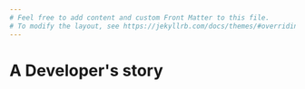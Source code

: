 ```yaml
---
# Feel free to add content and custom Front Matter to this file.
# To modify the layout, see https://jekyllrb.com/docs/themes/#overriding-theme-defaults
---
```


<p> <i class="fab fa-connectdevelop"></i></p>
<head>
<link rel="stylesheet" type="text/css" href="header.css">
<script src="https://kit.fontawesome.com/c6be4965ce.js" crossorigin="anonymous"></script>

</head>

<h1>
A Developer's story
</h1>


